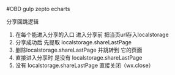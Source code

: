 #OBD gulp zepto echarts

分享回跳逻辑
1. 在每个能进入分享的入口 进入分享前 把当页url存入localstorage
2. 分享成功后 先提取 localstorage.shareLastPage
3. 删除localstorage.shareLastPage 并跳转到 它的页面
4. 直接进入分享时 是没有 localstorage.shareLastPage
5. 没有 localstorage.shareLastPage 直接关闭（wx.close）
